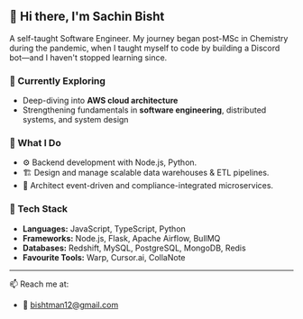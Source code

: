 ## 👋 Hi there, I'm Sachin Bisht
A self-taught Software Engineer. My journey began post-MSc in Chemistry during the pandemic, when I taught myself to code by building a Discord bot—and I haven't stopped learning since.

### 🚀 Currently Exploring
- Deep-diving into **AWS cloud architecture**
- Strengthening fundamentals in **software engineering**, distributed systems, and system design

### 💼 What I Do
- ⚙️ Backend development with Node.js, Python.
- 🏗 Design and manage scalable data warehouses & ETL pipelines.
- 🔁 Architect event-driven and compliance-integrated microservices.  

### 🧠 Tech Stack
- **Languages:** JavaScript, TypeScript, Python  
- **Frameworks:** Node.js, Flask, Apache Airflow, BullMQ  
- **Databases:** Redshift, MySQL, PostgreSQL, MongoDB, Redis  
- **Favourite Tools:** Warp, Cursor.ai, CollaNote  

---

📫 Reach me at:
- 📧 bishtman12@gmail.com
